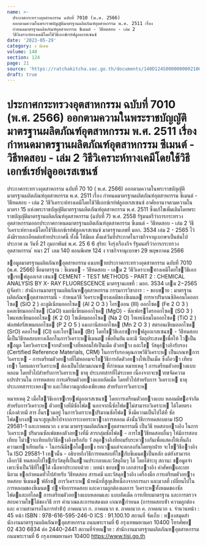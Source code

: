 ```yaml
---
name: >-
  ประกาศกระทรวงอุตสาหกรรม ฉบับที่ 7010 (พ.ศ. 2566)
  ออกตามความในพระราชบัญญัติมาตรฐานผลิตภัณฑ์อุตสาหกรรม พ.ศ. 2511 เรื่อง
  กำหนดมาตรฐานผลิตภัณฑ์อุตสาหกรรม ซีเมนต์ - วิธีทดสอบ - เล่ม 2
  วิธีวิเคราะห์ทางเคมีโดยใช้วิธีเอกซ์เรย์ฟลูออเรสเซนซ์
date: '2023-05-29'
category: ง พิเศษ
volume: 140
section: 124
page: 21
source: 'https://ratchakitcha.soc.go.th/documents/140D124S0000000002100.pdf'
draft: true
---
```


# ประกาศกระทรวงอุตสาหกรรม ฉบับที่ 7010 (พ.ศ. 2566) ออกตามความในพระราชบัญญัติมาตรฐานผลิตภัณฑ์อุตสาหกรรม พ.ศ. 2511 เรื่อง กำหนดมาตรฐานผลิตภัณฑ์อุตสาหกรรม ซีเมนต์ - วิธีทดสอบ - เล่ม 2 วิธีวิเคราะห์ทางเคมีโดยใช้วิธีเอกซ์เรย์ฟลูออเรสเซนซ์

ประกาศกระทรวงอุตสาหกรรม ฉบับที่ 70 10 ( พ.ศ. 2566) ออกตามความในพระราชบัญญัติมาตรฐานผลิตภัณฑ์อุตสาหกรรม พ.ศ. 2511 เรื่อง กำหนดมาตรฐานผลิตภัณฑ์อุตสาหกรรม ซีเมนต์ - วิธีทดสอบ - เล่ม 2 วิธีวิเคราะห์ทางเคมีโดยใช้วิธีเอกซ์เรย์ฟลูออเรสเซนซ์ อาศัยอานาจตามความในมาตรา 15 แห่งพระราชบัญญัติมาตรฐานผลิตภัณฑ์อุตสาหกรรม พ.ศ. 2511 ซึ่งแก้ไขเพิ่มเติมโดยพระราชบัญญัติมาตรฐานผลิตภัณฑ์อุตสาหกรรม (ฉบับที่ 7) พ.ศ. 2558 รัฐมนตรีว่าการกระทรวงอุตสาหกรรมออกประกาศกาหนดมาตรฐานผลิตภัณฑ์อุตสาหกรรม ซีเมนต์ - วิธีทดสอบ - เล่ม 2 วิธีวิเคราะห์ทางเคมีโดยใช้วิธีเอกซ์เรย์ฟลูออเรสเซนซ์ มาตรฐานเลขที่ มอก. 3534 เล่ม 2 - 2565 ไว้ ดังมีรายละเอียดต่อท้ายประกาศนี้ ทั้งนี้ ให้มีผล ตั้งแต่วันที่ประกาศในราชกิจจานุเบกษาเป็นต้นไป ประกาศ ณ วันที่ 21 กุมภาพันธ์ พ.ศ. 25 6 6 สุริยะ จึงรุ่งเรืองกิจ รัฐมนตรีว่าการกระทรวงอุตสาหกรรม ้ หนา 21 ่ เลม 140 ตอนพิเศษ 124 ง ราชกิจจานุเบกษา 29 พฤษภาคม 2566

ขอมูลมาตรฐานผลิตภัณฑอุตสาหกรรม แนบทายประกาศกระทรวงอุตสาหกรรม ฉบับที่ 7010 (พ.ศ. 2566) ชื่อมาตรฐาน : ซีเมนต - วิธีทดสอบ - เลม 2 วิธีวิเคราะหทางเคมีโดยใชวิธีเอกซเรยฟลูออเรส เซนซ CEMENT - TEST METHODS - PART 2 : CHEMICAL ANALYSIS BY X- RAY FLUORESCENCE มาตรฐานเลขที่ : มอก. 3534 เลม 2−2565 ผู้จัดทํา : สํานักงานมาตรฐานผลิตภัณฑอุตสาหกรรม กรรมการวิชาการ : - ขอบขาย : มาตรฐานผลิตภัณฑอุตสาหกรรมนี้ - กําหนดวิธี วิเคราะหทางเคมีของซีเมนต การหาปริมาณซิลิคอนไดออกไซด (SiO 2 ) อะลูมิเนียมออกไซด (Al 2 O 3 ) ไอรออน (III) ออกไซด (Fe 2 O 3 ) แคลเซียมออกไซด (CaO) แมกนีเซียมออกไซด (MgO) - ซัลเฟอรไตรออกไซด (SO 3 ) โพแทสเซียมออกไซด (K 2 O) โซเดียมออกไซด (Na 2 O) ไทเทเนียมไดออกไซด (TiO 2 ) ฟอสฟอรัสเพนทอกไซด (P 2 O 5 ) แมงกานีสออกไซด (Mn 2 O 3 ) สตรอนเชียมออกไซด (SrO) คลอไรด (Cl) และโบรไมด (Br) โดยใชวิธีเอกซเรยฟลูออเรสเซนซ - วิธีทดสอบนี้เป็นวิธีทดสอบทางเลือกในการวิเคราะหซีเมนต เพื่อยืนยัน และมี วัตถุประสงคเพื่อให้ ไวเป็นขอมูล โดยวิเคราะหจากตัวอยางที่หลอมให้เป็นเม็ด ตัวอยาง และใช วัสดุอางอิงรับรอง (Certified Reference Materials, CRM) ในการรับรองคุณภาพวิธีวิเคราะห เป็นเกณฑการวิเคราะห - การเตรียมตัวอยางที่ไม่หลอมจะใชวิธีการอัดตัวอยางให้เป็นเม็ด ซึ่งถือวา เทียบเทา โดยผลการวิเคราะห ต้องเป็นไปตามเกณฑ ที่กําหนด หมายเหตุ 1 การเตรียมตัวอยางแบบหลอม โดยทั่วไปสําหรับการวิเคราะห ธาตุ ประเภทสารที่ไม่ระเหย เนื่องจากจะชวยขจัดความแปรปรวนใน การทดสอบ การเตรียมตัวอยางแบบอัดเม็ด โดยทั่วไปสําหรับการ วิเคราะห ธาตุประเภทสารระเหยงาย และให้ความถูกต้องเพียงพอ สําหรับการวิเคราะห

หมายเหตุ 2 เมื่อใชวิธีเอกซเรยฟลูออเรสเซนซ โดยการเตรียมตัวอยางแบบ หลอมมีขอจํากัด สําหรับการวิเคราะห ตัวอยางที่มีซัลไฟด นอกจากนี้ซัลไฟดไม่สามารถวิเคราะห ได้โดยตรง เนื่องด้วยมี สาร อื่นรวมอยู่ ในการวิเคราะหปริมาณซัลไฟด ซึ่งมีความเป็นไปได้ที่ ซัลไฟดบางสวนจะสูญเสียไปจากการระเหยระหวางการหลอม ดังนั้นวิธีการทดสอบตาม ISO 29581-1 และภาคผนวก ง ตาม มาตรฐานผลิตภัณฑอุตสาหกรรมนี้ เป็นวิธี ทดสอบอางอิง ในการ วิเคราะห ปริมาณซัลเฟตของตัวอยางที่มี สารกลุ่มซัลไฟด - การใชวิธีทดสอบอื่นๆ ให้มีการสอบเทียบ ไม่วาจะเทียบกับวิธีอางอิงหรือกับ วั สดุอางอิงที่ยอมรับระหวางกันเพื่อแสดงให้เห็นถึงความเทาเทียมกัน - ในกรณีมีขอโตแยง ยกเวนแต่จะตกลงกันโดยทุกฝ่าย จะใชวิธีอางอิงใน ISO 29581-1 เทานั้น - อธิบายถึงวิธีการทดสอบที่ใชกับซีเมนตเป็นหลัก แต่ยังสามารถเลือกวิธี ทดสอบไปใชกับวัสดุที่เป็นสวนประกอบและวัสดุอื่นๆ ได้ โดยได้ระบุ สถานะ ขอมูลจําเพาะซึ่งเป็นวิธีที่ใชได้ เนื้อหาประกอบด้วย : บทนํา ขอบขาย เอกสารอางอิง คําศัพทและบทนิยาม ขอกําหนดทั่วไปสําหรับ วิธีทดสอบ สารเคมี และวัสดุอางอิง เครื่องมือ การเตรียมตัวอยางทดสอบ ซีเมนต ฟลักซ การวิเคราะห น้ําหนักที่สูญเสียเนื่องจากการเผา และมวลที่ เปลี่ยนไปในการหลอมของซีเมนต ปจจัยการทดสอบ และความถูกต้องผลการ วิเคราะหทั้งหมดของซัลไฟดและเฮไลด การเตรียมตัวอยางแบบหลอมและ แบบอัดเม็ด การเทียบมาตรฐาน และการตรวจสอบความใชได้ของวิธี การ คํานวณและการแสดงผล เกณฑกําหนด (การทดสอบซ้ํา ความถูกต้อง และ ความสามารถในการทําซ้ํา) ภาคผนวก ก. ภาคผนวก ข. ภาคผนวก ค. ภาคผนวก ง. จํานวนหน้า : 45 หน้า ISBN : 978-616-595-246-0 ICS : 91.100.10 สถานที่ จัดเก็บ : หองสมุดสํานักงานมาตรฐานผลิตภัณฑอุตสาหกรรม ถนนพระรามที่ 6 กรุงเทพมหานคร 10400 โทรศัพท 02 430 6834 ต่อ 2440-2441 สถานที่จําหนาย : สํานักงานมาตรฐานผลิตภัณฑอุตสาหกรรม ถนนพระรามที่ 6 กรุงเทพมหานคร 10400 https://www.tisi.go.th

